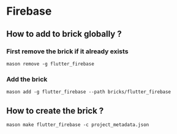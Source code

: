 # Firebase

## How to add to brick globally ?

### First remove the brick if it already exists

```shell
mason remove -g flutter_firebase
```

### Add the brick

```shell
mason add -g flutter_firebase --path bricks/flutter_firebase
```

## How to create the brick ?

```shell
mason make flutter_firebase -c project_metadata.json
```
